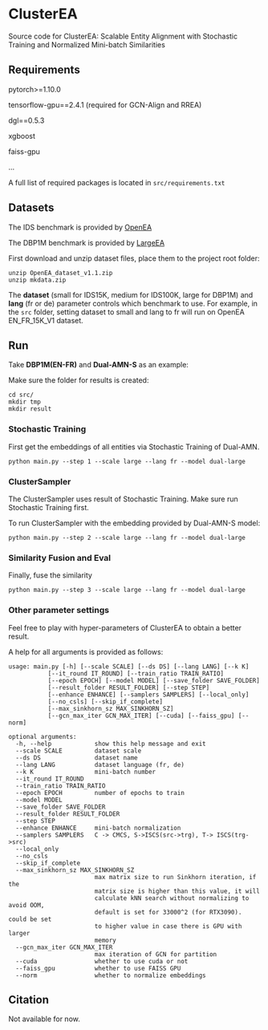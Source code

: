 # ClusterEA

Source code for ClusterEA: Scalable Entity Alignment with Stochastic Training and Normalized Mini-batch Similarities

## Requirements

pytorch>=1.10.0

tensorflow-gpu==2.4.1 (required for GCN-Align and RREA)

dgl==0.5.3

xgboost

faiss-gpu

...

A full list of required packages is located in ``src/requirements.txt``

## Datasets 

The IDS benchmark is provided by [OpenEA](https://github.com/nju-websoft/OpenEA)

The DBP1M benchmark is  provided by [LargeEA](https://github.com/ZJU-DAILY/LargeEA)

First download and unzip dataset files, place them to the project root folder:

    unzip OpenEA_dataset_v1.1.zip
    unzip mkdata.zip


The __dataset__ (small for IDS15K, medium for IDS100K, large for DBP1M) and  __lang__ (fr or de) parameter controls which benchmark to use.
For example, in the ``src`` folder, setting dataset to small and lang to fr will run on OpenEA EN_FR_15K_V1 dataset.

## Run

Take __DBP1M(EN-FR)__ and __Dual-AMN-S__ as an example:

Make sure the folder for results is created:

    cd src/
    mkdir tmp
    mkdir result

### Stochastic Training

First get the embeddings of all entities via Stochastic Training of Dual-AMN.

    python main.py --step 1 --scale large --lang fr --model dual-large
    
### ClusterSampler

The ClusterSampler uses result of Stochastic Training. Make sure run Stochastic Training first.

To run ClusterSampler with the embedding provided by Dual-AMN-S model: 

    python main.py --step 2 --scale large --lang fr --model dual-large


### Similarity Fusion and Eval

Finally, fuse the similarity

    python main.py --step 3 --scale large --lang fr --model dual-large
    

### Other parameter settings

Feel free to play with hyper-parameters of ClusterEA to obtain a better result.

A help for all arguments is provided as follows:


    usage: main.py [-h] [--scale SCALE] [--ds DS] [--lang LANG] [--k K]
               [--it_round IT_ROUND] [--train_ratio TRAIN_RATIO]
               [--epoch EPOCH] [--model MODEL] [--save_folder SAVE_FOLDER]
               [--result_folder RESULT_FOLDER] [--step STEP]
               [--enhance ENHANCE] [--samplers SAMPLERS] [--local_only]
               [--no_csls] [--skip_if_complete]
               [--max_sinkhorn_sz MAX_SINKHORN_SZ]
               [--gcn_max_iter GCN_MAX_ITER] [--cuda] [--faiss_gpu] [--norm]
    
    optional arguments:
      -h, --help            show this help message and exit
      --scale SCALE         dataset scale
      --ds DS               dataset name
      --lang LANG           dataset language (fr, de)
      --k K                 mini-batch number
      --it_round IT_ROUND
      --train_ratio TRAIN_RATIO
      --epoch EPOCH         number of epochs to train
      --model MODEL
      --save_folder SAVE_FOLDER
      --result_folder RESULT_FOLDER
      --step STEP
      --enhance ENHANCE     mini-batch normalization
      --samplers SAMPLERS   C -> CMCS, S->ISCS(src->trg), T-> ISCS(trg->src)
      --local_only
      --no_csls
      --skip_if_complete
      --max_sinkhorn_sz MAX_SINKHORN_SZ
                            max matrix size to run Sinkhorn iteration, if the
                            matrix size is higher than this value, it will
                            calculate kNN search without normalizing to avoid OOM,
                            default is set for 33000^2 (for RTX3090). could be set
                            to higher value in case there is GPU with larger
                            memory
      --gcn_max_iter GCN_MAX_ITER
                            max iteration of GCN for partition
      --cuda                whether to use cuda or not
      --faiss_gpu           whether to use FAISS GPU
      --norm                whether to normalize embeddings

    

## Citation

Not available for now.